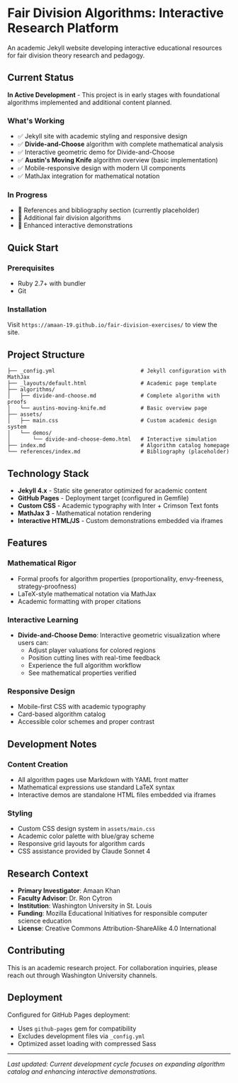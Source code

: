 ﻿# Fair Division Algorithms: Interactive Research Platform

An academic Jekyll website developing interactive educational resources for fair division theory research and pedagogy.

## Current Status

**In Active Development** - This project is in early stages with foundational algorithms implemented and additional content planned.

### What's Working
- ✅ Jekyll site with academic styling and responsive design
- ✅ **Divide-and-Choose** algorithm with complete mathematical analysis
- ✅ Interactive geometric demo for Divide-and-Choose
- ✅ **Austin's Moving Knife** algorithm overview (basic implementation)
- ✅ Mobile-responsive design with modern UI components
- ✅ MathJax integration for mathematical notation

### In Progress
- 🔄 References and bibliography section (currently placeholder)
- 🔄 Additional fair division algorithms
- 🔄 Enhanced interactive demonstrations

## Quick Start

### Prerequisites
- Ruby 2.7+ with bundler
- Git

### Installation
Visit `https://amaan-19.github.io/fair-division-exercises/` to view the site.

## Project Structure

```
├── _config.yml                           # Jekyll configuration with MathJax
├── _layouts/default.html                 # Academic page template
├── algorithms/
│   ├── divide-and-choose.md              # Complete algorithm with proofs
│   └── austins-moving-knife.md           # Basic overview page
├── assets/
│   ├── main.css                          # Custom academic design system
│   └── demos/
│       └── divide-and-choose-demo.html   # Interactive simulation
├── index.md                              # Algorithm catalog homepage  
└── references/index.md                   # Bibliography (placeholder)
```

## Technology Stack

- **Jekyll 4.x** - Static site generator optimized for academic content
- **GitHub Pages** - Deployment target (configured in Gemfile)
- **Custom CSS** - Academic typography with Inter + Crimson Text fonts
- **MathJax 3** - Mathematical notation rendering
- **Interactive HTML/JS** - Custom demonstrations embedded via iframes

## Features

### Mathematical Rigor
- Formal proofs for algorithm properties (proportionality, envy-freeness, strategy-proofness)
- LaTeX-style mathematical notation via MathJax
- Academic formatting with proper citations

### Interactive Learning
- **Divide-and-Choose Demo**: Interactive geometric visualization where users can:
  - Adjust player valuations for colored regions
  - Position cutting lines with real-time feedback
  - Experience the full algorithm workflow
  - See mathematical properties verified

### Responsive Design
- Mobile-first CSS with academic typography
- Card-based algorithm catalog
- Accessible color schemes and proper contrast

## Development Notes

### Content Creation
- All algorithm pages use Markdown with YAML front matter
- Mathematical expressions use standard LaTeX syntax
- Interactive demos are standalone HTML files embedded via iframes

### Styling
- Custom CSS design system in `assets/main.css`
- Academic color palette with blue/gray scheme
- Responsive grid layouts for algorithm cards
- CSS assistance provided by Claude Sonnet 4

## Research Context

- **Primary Investigator**: Amaan Khan
- **Faculty Advisor**: Dr. Ron Cytron  
- **Institution**: Washington University in St. Louis
- **Funding**: Mozilla Educational Initiatives for responsible computer science education
- **License**: Creative Commons Attribution-ShareAlike 4.0 International

## Contributing

This is an academic research project. For collaboration inquiries, please reach out through Washington University channels.

## Deployment

Configured for GitHub Pages deployment:
- Uses `github-pages` gem for compatibility
- Excludes development files via `_config.yml`
- Optimized asset loading with compressed Sass

---

*Last updated: Current development cycle focuses on expanding algorithm catalog and enhancing interactive demonstrations.*
